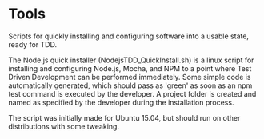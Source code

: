 # Tools
Scripts for quickly installing and configuring software into a usable state, ready for TDD.

The Node.js quick installer (NodejsTDD_QuickInstall.sh) is a linux script for installing and configuring Node.js, Mocha, and NPM to a point where Test Driven Development can be performed immediately. Some simple code is automatically generated, which should pass as 'green' as soon as an npm test command is executed by the developer. A project folder is created and named as specified by the developer during the installation process.

The script was initially made for Ubuntu 15.04, but should run on other distributions with some tweaking.
